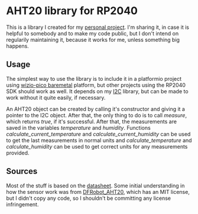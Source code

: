 # AHT20 library for RP2040

This is a library I created for my [personal project](https://github.com/skylordants/Pico_receiver). I'm sharing it, in case it is helpful to somebody and to make my code public, but I don't intend on regularily maintaining it, because it works for me, unless something big happens.

## Usage
The simplest way to use the library is to include it in a platformio project using [wizio-pico baremetal](https://github.com/Wiz-IO/wizio-pico) platform, but other projects using the RP2040 SDK should work as well. It depends on my [I2C](https://github.com/skylordants/rp2040_i2c) library, but can be made to work without it quite easily, if necessary.

An AHT20 object can be created by calling it's constructor and giving it a pointer to the I2C object. After that, the only thing to do is to call *measure*, which returns *true*, if it's successful. After that, the measurements are saved in the variables *temperature* and *humidity*. Functions *calculate_current_temperature* and *calculate_current_humidity* can be used to get the last measurements in normal units and *calculate_temperature* and *calculate_humidity* can be used to get correct units for any measurements provided.

## Sources
Most of the stuff is based on the [datasheet](https://files.seeedstudio.com/wiki/Grove-AHT20_I2C_Industrial_Grade_Temperature_and_Humidity_Sensor/AHT20-datasheet-2020-4-16.pdf). Some initial understanding in how the sensor work was from [DFRobot_AHT20](https://github.com/DFRobot/DFRobot_AHT20), which has an MIT license, but I didn't copy any code, so I shouldn't be committing any license infringement.
